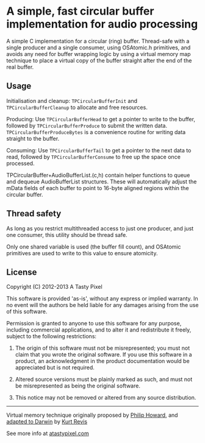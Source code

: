 A simple, fast circular buffer implementation for audio processing
==================================================================

A simple C implementation for a circular (ring) buffer. Thread-safe with a single producer and a single consumer, using OSAtomic.h primitives, and avoids any need for buffer wrapping logic by using a virtual memory map technique to place a virtual copy of the buffer straight after the end of the real buffer.

Usage
-----

Initialisation and cleanup: `TPCircularBufferInit` and `TPCircularBufferCleanup` to allocate and free resources.

Producing: Use `TPCircularBufferHead` to get a pointer to write to the buffer, followed by `TPCircularBufferProduce` to submit the written data.  `TPCircularBufferProduceBytes` is a convenience routine for writing data straight to the buffer.

Consuming: Use `TPCircularBufferTail` to get a pointer to the next data to read, followed by `TPCircularBufferConsume` to free up the space once processed.

TPCircularBuffer+AudioBufferList.(c,h) contain helper functions to queue and dequeue AudioBufferList
structures. These will automatically adjust the mData fields of each buffer to point to 16-byte aligned
regions within the circular buffer.

Thread safety
-------------

As long as you restrict multithreaded access to just one producer, and just one consumer, this utility should be thread safe. 

Only one shared variable is used (the buffer fill count), and OSAtomic primitives are used to write to this value to ensure atomicity.

License
-------

Copyright (C) 2012-2013 A Tasty Pixel

This software is provided 'as-is', without any express or implied
warranty.  In no event will the authors be held liable for any damages
arising from the use of this software.

Permission is granted to anyone to use this software for any purpose,
including commercial applications, and to alter it and redistribute it
freely, subject to the following restrictions:

1. The origin of this software must not be misrepresented; you must not
   claim that you wrote the original software. If you use this software
   in a product, an acknowledgment in the product documentation would be
   appreciated but is not required.
   
2. Altered source versions must be plainly marked as such, and must not be
   misrepresented as being the original software.
   
3. This notice may not be removed or altered from any source distribution.


-----------------------------------------------------

Virtual memory technique originally proposed by [Philip Howard](http://vrb.slashusr.org/), and [adapted to Darwin](http://www.snoize.com/Code/PlayBufferedSoundFile.tar.gz) by [Kurt Revis](http://www.snoize.com)

See more info at [atastypixel.com](http://atastypixel.com/blog/a-simple-fast-circular-buffer-implementation-for-audio-processing/)

